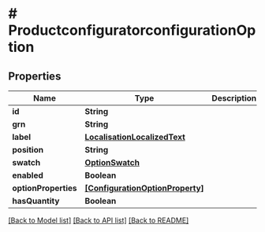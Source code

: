 # # ProductconfiguratorconfigurationOption


## Properties


Name | Type | Description | Notes
------------ | ------------- | ------------- | -------------
**id**| **String** |   | [optional]
**grn**| **String** |   | [optional]
**label**| [**LocalisationLocalizedText**](LocalisationLocalizedText.md) |   | [optional]
**position**| **String** |   | [optional]
**swatch**| [**OptionSwatch**](OptionSwatch.md) |   | [optional]
**enabled**| **Boolean** |   | [optional]
**optionProperties**| [**[ConfigurationOptionProperty]**](ConfigurationOptionProperty.md) |   | [optional]
**hasQuantity**| **Boolean** |   | [optional]


[[Back to Model list]](../../README.md#models) [[Back to API list]](../../README.md#endpoints) [[Back to README]](../../README.md)